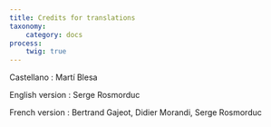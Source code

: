 ```yaml
---
title: Credits for translations
taxonomy:
    category: docs
process:
	twig: true
---
```


Castellano
: Martí Blesa

English version
: Serge Rosmorduc

French version
:  Bertrand Gajeot, Didier Morandi, Serge Rosmorduc

